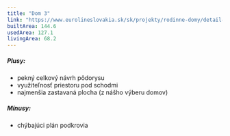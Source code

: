 ```yaml
---
title: "Dom 3"
link: "https://www.eurolineslovakia.sk/sk/projekty/rodinne-domy/detail-domu/RD-Bungalov-1875"
builtArea: 144.6
usedArea: 127.1
livingArea: 68.2
---
```


##### Plusy:
* pekný celkový návrh pôdorysu
* využiteľnosť priestoru pod schodmi
* najmenšia zastavaná plocha (z nášho výberu domov)

##### Mínusy:
* chýbajúci plán podkrovia